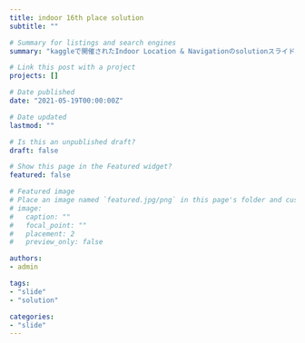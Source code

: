 ```yaml
---
title: indoor 16th place solution
subtitle: ""

# Summary for listings and search engines
summary: "kaggleで開催されたIndoor Location & Navigationのsolutionスライドです。"

# Link this post with a project
projects: []

# Date published
date: "2021-05-19T00:00:00Z"

# Date updated
lastmod: ""

# Is this an unpublished draft?
draft: false

# Show this page in the Featured widget?
featured: false

# Featured image
# Place an image named `featured.jpg/png` in this page's folder and customize its options here.
# image:
#   caption: ""
#   focal_point: ""
#   placement: 2
#   preview_only: false

authors:
- admin

tags:
- "slide"
- "solution"

categories:
- "slide"
---
```


<script async class="speakerdeck-embed" data-id="730f969d6a9f401e8396e635499c506a" data-ratio="1.77777777777778" src="//speakerdeck.com/assets/embed.js"></script>
